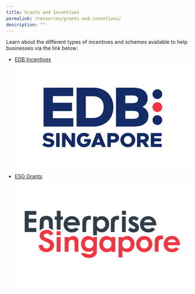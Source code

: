 ```yaml
---
title: Grants and Incentives
permalink: /resources/grants-and-incentives/
description: ""
---
```

Learn about the different types of incentives and schemes available to help businesses via the link below: 

- [EDB Incentives](https://www.edb.gov.sg/en/how-we-help/incentives-and-schemes.html)
![EDB Singapore Logo](/images/480x300%20edb%20logo%20new.png)
- [ESG Grants](https://www.enterprisesg.gov.sg/financial-assistance/grants)
![Enterprise Singapore Logo](/images/480x300%20esg%20logo.jpg)